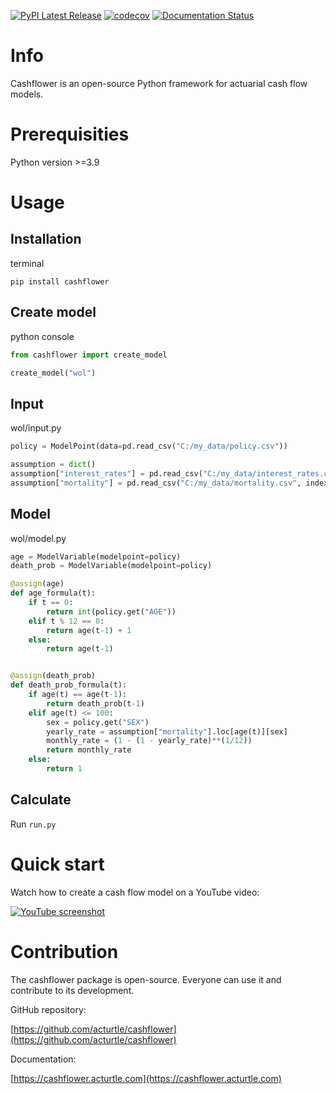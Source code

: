 [![PyPI Latest Release](https://img.shields.io/pypi/v/cashflower.svg)](https://pypi.org/project/cashflower/)
[![codecov](https://codecov.io/gh/acturtle/cashflower/branch/main/graph/badge.svg?token=1VA8Q65RUW)](https://codecov.io/gh/acturtle/cashflower)
[![Documentation Status](https://readthedocs.org/projects/cashflower/badge/?version=latest)](https://cashflower.readthedocs.io/en/latest/?badge=latest)

# Info

Cashflower is an open-source Python framework for actuarial cash flow models.

# Prerequisities

Python version >=3.9

# Usage

## Installation

terminal
```
pip install cashflower
```

## Create model

python console
```python
from cashflower import create_model

create_model("wol")
```

## Input

wol/input.py
```python
policy = ModelPoint(data=pd.read_csv("C:/my_data/policy.csv"))

assumption = dict()
assumption["interest_rates"] = pd.read_csv("C:/my_data/interest_rates.csv")
assumption["mortality"] = pd.read_csv("C:/my_data/mortality.csv", index_col="age")
```

## Model

wol/model.py
```python
age = ModelVariable(modelpoint=policy)
death_prob = ModelVariable(modelpoint=policy)

@assign(age)
def age_formula(t):
    if t == 0:
        return int(policy.get("AGE"))
    elif t % 12 == 0:
        return age(t-1) + 1
    else:
        return age(t-1)


@assign(death_prob)
def death_prob_formula(t):
    if age(t) == age(t-1):
        return death_prob(t-1) 
    elif age(t) <= 100:
        sex = policy.get("SEX")
        yearly_rate = assumption["mortality"].loc[age(t)][sex]
        monthly_rate = (1 - (1 - yearly_rate)**(1/12))
        return monthly_rate
    else:
        return 1
```

## Calculate

Run `run.py`

# Quick start

Watch how to create a cash flow model on a YouTube video: 

[![YouTube screenshot](https://img.youtube.com/vi/xuZaymWsUzw/0.jpg)](https://www.youtube.com/watch?v=xuZaymWsUzw)

# Contribution

The cashflower package is open-source. Everyone can use it and contribute to its development.

GitHub repository:

[https://github.com/acturtle/cashflower](https://github.com/acturtle/cashflower)

Documentation:

[https://cashflower.acturtle.com](https://cashflower.acturtle.com)

